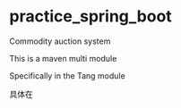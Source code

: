 # practice_spring_boot
 Commodity auction system

This is a maven multi module

Specifically in the Tang module

具体在
